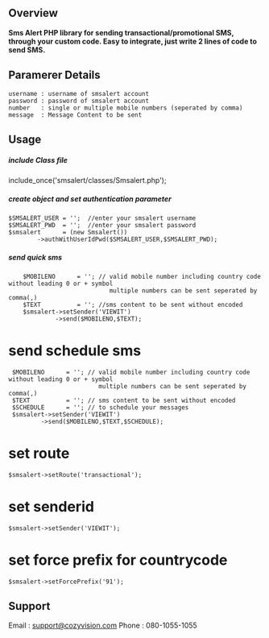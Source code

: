 ## Overview

**Sms Alert PHP library for sending transactional/promotional SMS, through your custom code. Easy to integrate, just write 2 lines of code to send SMS.**

## Paramerer Details

```
username : username of smsalert account
password : password of smsalert account
number   : single or multiple mobile numbers (seperated by comma)
message  : Message Content to be sent
```

## Usage

##### include Class file
include_once('smsalert/classes/Smsalert.php');

##### create object and set authentication parameter
```
$SMSALERT_USER = '';  //enter your smsalert username
$SMSALERT_PWD  = '';  //enter your smsalert password
$smsalert      = (new Smsalert())
		->authWithUserIdPwd($SMSALERT_USER,$SMSALERT_PWD);
```
    
##### send quick sms
```
    $MOBILENO      = ''; // valid mobile number including country code without leading 0 or + symbol
                            multiple numbers can be sent seperated by comma(,)
    $TEXT          = ''; //sms content to be sent without encoded                           
    $smsalert->setSender('VIEWIT')
             ->send($MOBILENO,$TEXT); 
```

# send schedule sms
     $MOBILENO      = ''; // valid mobile number including country code without leading 0 or + symbol
                             multiple numbers can be sent seperated by comma(,)
     $TEXT          = ''; // sms content to be sent without encoded    
     $SCHEDULE      = ''; // to schedule your messages
     $smsalert->setSender('VIEWIT')
             ->send($MOBILENO,$TEXT,$SCHEDULE); 

# set route 
    $smsalert->setRoute('transactional');

# set senderid 
    $smsalert->setSender('VIEWIT'); 
	
# set force prefix for countrycode 
    $smsalert->setForcePrefix('91'); 	

## Support 
Email :  support@cozyvision.com
Phone :  080-1055-1055
